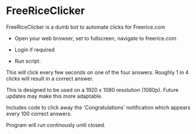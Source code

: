 # FreeRiceClicker
FreeRiceClicker is a dumb bot to automate clicks for Freerice.com

- Open your web browser, set to fullscreen, navigate to freerice.com

- Login if required

- Run script. 

This will click every few seconds on one of the four answers. Roughly 1 in 4 clicks will result in a correct answer.

This is designed to be used on a 1920 x 1080 resolution (1080p). Future updates may make this more adaptable.

Includes code to click away the 'Congratulations' notification which appears every 100 correct answers.

Program will run continously until closed.

